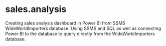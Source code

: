 # sales.analysis
Creating sales analysis dashboard in Power BI from SSMS WideWorldImporters database.
Using SSMS and SQL as well as connecting Power BI to the database to query directly from the WideWorldImporters database.
